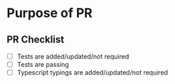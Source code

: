 # Purpose of PR

<!--
Please describe the purpose of your pull request here. 

What do you want to add? Why do you want to add it? 

What are the use cases?
-->

## PR Checklist

- [ ] Tests are added/updated/not required
- [ ] Tests are passing
- [ ] Typescript typings are added/updated/not required
